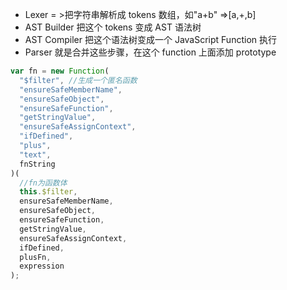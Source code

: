 - Lexer = >把字符串解析成 tokens 数组，如"a+b" =>[a,+,b]
- AST Builder 把这个 tokens 变成 AST 语法树
- AST Compiler 把这个语法树变成一个 JavaScript Function 执行
- Parser 就是合并这些步骤，在这个 function 上面添加 prototype

```js
var fn = new Function(
  "$filter", //生成一个匿名函数
  "ensureSafeMemberName",
  "ensureSafeObject",
  "ensureSafeFunction",
  "getStringValue",
  "ensureSafeAssignContext",
  "ifDefined",
  "plus",
  "text",
  fnString
)(
  //fn为函数体
  this.$filter,
  ensureSafeMemberName,
  ensureSafeObject,
  ensureSafeFunction,
  getStringValue,
  ensureSafeAssignContext,
  ifDefined,
  plusFn,
  expression
);
```
